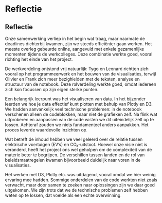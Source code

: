 # Reflectie

## Reflectie

Onze samenwerking verliep in het begin wat traag, maar naarmate de deadlines dichterbij kwamen, zijn we steeds efficiënter gaan werken. Het meeste overleg gebeurde online, aangevuld met enkele gezamenlijke momenten tijdens de werkcolleges. Deze combinatie werkte goed, vooral richting het einde van het project.

De werkverdeling ontstond vrij natuurlijk: Tygo en Leonard richtten zich vooral op het programmeerwerk en het bouwen van de visualisaties, terwijl Olivier en Frank zich meer bezighielden met de teksten, analyse en structuur van de notebook. Deze rolverdeling werkte goed, omdat iedereen zich kon focussen op zijn eigen sterke punten.

Een belangrijk leerpunt was het visualiseren van data. In het bijzonder leerden we hoe je data effectief kunt plotten met behulp van Plotly en D3. We hadden aanvankelijk veel technische problemen: in de notebook verschenen alleen de codeblokken, maar niet de grafieken zelf. Na flink wat uitproberen en aanpassen van de code wisten we dit uiteindelijk zelf op te lossen. Achteraf zouden we niets fundamenteel anders aanpakken. Het proces leverde waardevolle inzichten op.

Wat betreft de inhoud hebben we veel geleerd over de relatie tussen elektrische voertuigen (EV’s) en CO₂-uitstoot. Hoewel onze visie niet is veranderd, heeft het project ons wel geholpen om de complexiteit van de materie beter te begrijpen. De verschillen tussen landen en de rol van beleidsmaatregelen kwamen bijvoorbeeld duidelijk naar voren in de visualisaties.

Het werken met D3, Plotly  etc. was uitdagend, vooral omdat we hier weinig ervaring mee hadden. Sommige onderdelen van de code werkten niet zoals verwacht, maar door samen te zoeken naar oplossingen zijn we daar goed uitgekomen. We zijn trots dat we de technische problemen zelf hebben weten op te lossen, dat voelde als een echte overwinning.




